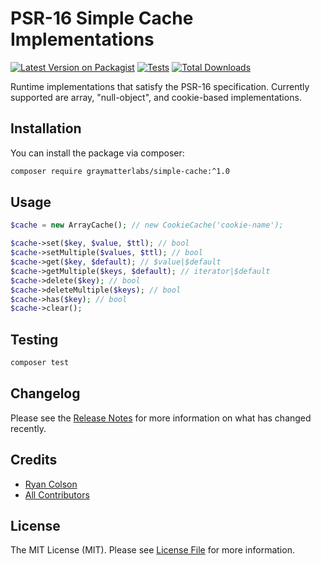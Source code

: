 # PSR-16 Simple Cache Implementations

[![Latest Version on Packagist](https://img.shields.io/packagist/v/graymatterlabs/simple-cache.svg?style=flat-square)](https://packagist.org/packages/graymatterlabs/simple-cache)
[![Tests](https://github.com/graymatterlabs/simple-cache/actions/workflows/run-tests.yml/badge.svg?branch=master)](https://github.com/graymatterlabs/simple-cache/actions/workflows/run-tests.yml)
[![Total Downloads](https://img.shields.io/packagist/dt/graymatterlabs/simple-cache.svg?style=flat-square)](https://packagist.org/packages/graymatterlabs/simple-cache)

Runtime implementations that satisfy the PSR-16 specification. Currently supported are array, "null-object", and cookie-based implementations.

## Installation

You can install the package via composer:

```bash
composer require graymatterlabs/simple-cache:^1.0
```

## Usage

```php
$cache = new ArrayCache(); // new CookieCache('cookie-name');

$cache->set($key, $value, $ttl); // bool
$cache->setMultiple($values, $ttl); // bool
$cache->get($key, $default); // $value|$default
$cache->getMultiple($keys, $default); // iterator|$default
$cache->delete($key); // bool
$cache->deleteMultiple($keys); // bool
$cache->has($key); // bool
$cache->clear();
```

## Testing

```bash
composer test
```

## Changelog

Please see the [Release Notes](../../releases) for more information on what has changed recently.

## Credits

- [Ryan Colson](https://github.com/ryancco)
- [All Contributors](../../contributors)

## License

The MIT License (MIT). Please see [License File](LICENSE.md) for more information.
